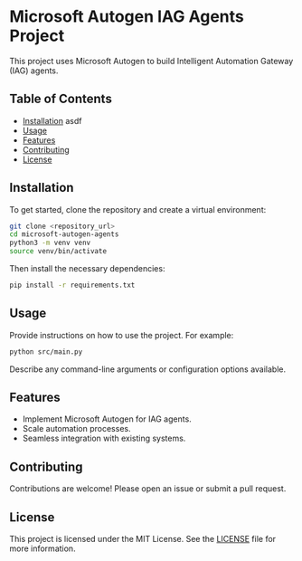 # Microsoft Autogen IAG Agents Project

This project uses Microsoft Autogen to build Intelligent Automation Gateway (IAG) agents.

## Table of Contents

- [Installation](#installation) asdf
- [Usage](#usage)
- [Features](#features)
- [Contributing](#contributing)
- [License](#license)

## Installation

To get started, clone the repository and create a virtual environment:

```bash
git clone <repository_url>
cd microsoft-autogen-agents
python3 -m venv venv
source venv/bin/activate
```

Then install the necessary dependencies:

```bash
pip install -r requirements.txt
```

## Usage

Provide instructions on how to use the project. For example:

```bash
python src/main.py
```

Describe any command-line arguments or configuration options available.

## Features

- Implement Microsoft Autogen for IAG agents.
- Scale automation processes.
- Seamless integration with existing systems.

## Contributing

Contributions are welcome! Please open an issue or submit a pull request.

## License

This project is licensed under the MIT License. See the [LICENSE](LICENSE) file for more information.
